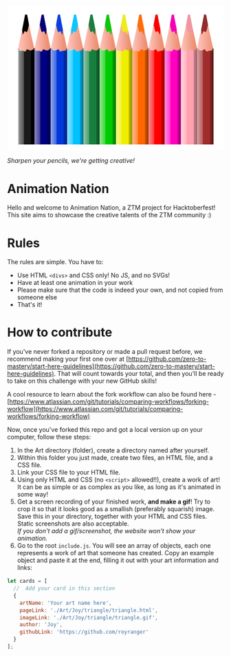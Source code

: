 ![](./colourpencils.png)

_Sharpen your pencils, we're getting creative!_

# Animation Nation

Hello and welcome to Animation Nation, a ZTM project for Hacktoberfest! This site aims to showcase the creative talents of the ZTM community :)

# Rules

The rules are simple. You have to:

- Use HTML `<divs>` and CSS only! No JS, and no SVGs!
- Have at least one animation in your work
- Please make sure that the code is indeed your own, and not copied from someone else
- That's it!

# How to contribute

If you've never forked a repository or made a pull request before, we recommend making your first one over at [https://github.com/zero-to-mastery/start-here-guidelines](https://github.com/zero-to-mastery/start-here-guidelines). That will count towards your total, and then you'll be ready to take on this challenge with your new GitHub skills!

A cool resource to learn about the fork workflow can also be found here - [https://www.atlassian.com/git/tutorials/comparing-workflows/forking-workflow](https://www.atlassian.com/git/tutorials/comparing-workflows/forking-workflow)

Now, once you've forked this repo and got a local version up on your computer, follow these steps:

1. In the Art directory (folder), create a directory named after yourself.
2. Within this folder you just made, create two files, an HTML file, and a CSS file.
3. Link your CSS file to your HTML file.
4. Using only HTML and CSS (no `<script>` allowed!!), create a work of art! It can be as simple or as complex as you like, as long as it's animated in some way!
5. Get a screen recording of your finished work, **and make a gif**! Try to crop it so that it looks good as a smallish (preferably squarish) image. Save this in your directory, together with your HTML and CSS files. Static screenshots are also acceptable.  
   _If you don't add a gif/screenshot, the website won't show your animation._
6. Go to the root `include.js`. You will see an array of objects, each one represents a work of art that someone has created. Copy an example object and paste it at the end, filling it out with your art information and links:

```js
let cards = [
  //  Add your card in this section
  {
    artName: 'Your art name here',
    pageLink: './Art/Joy/triangle/triangle.html',
    imageLink: './Art/Joy/triangle/triangle.gif',
    author: 'Joy',
    githubLink: 'https://github.com/royranger'
  }
];
```
